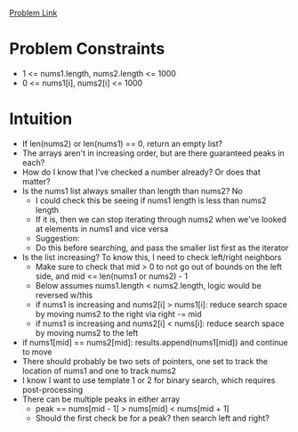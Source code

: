 [Problem Link](https://leetcode.com/explore/learn/card/binary-search/144/more-practices/1034/)

# Problem Constraints

 - 1 <= nums1.length, nums2.length <= 1000
 - 0 <= nums1[i], nums2[i] <= 1000

# Intuition

 - If len(nums2) or len(nums1) == 0, return an empty list?
 - The arrays aren't in increasing order, but are there guaranteed peaks in each?
 - How do I know that I've checked a number already? Or does that matter?
 - Is the nums1 list always smaller than length than nums2? No
      - I could check this be seeing if nums1 length is less than nums2 length
      - If it is, then we can stop iterating through nums2 when we've looked at elements in nums1 and vice versa
      - Suggestion:
   - Do this before searching, and pass the smaller list first as the iterator
 - Is the list increasing? To know this, I need to check left/right neighbors
      - Make sure to check that mid > 0 to not go out of bounds on the left side, and mid <= len(nums1 or nums2) - 1
      - Below assumes nums1.length < nums2.length, logic would be reversed w/this
   - if nums1 is increasing and nums2[i] > nums1[i]: reduce search space by moving nums2 to the right via right -= mid
   - if nums1 is increasing and nums2[i] < nums[i]: reduce search space by moving nums2 to the left
 - if nums1[mid] == nums2[mid]: results.append(nums1[mid]) and continue to move
 - There should probably be two sets of pointers, one set to track the location of nums1 and one to track nums2
 - I know I want to use template 1 or 2 for binary search, which requires post-processing
 - There can be multiple peaks in either array
   - peak == nums[mid - 1] > nums[mid] < nums[mid + 1]
   - Should the first check be for a peak? then search left and right?